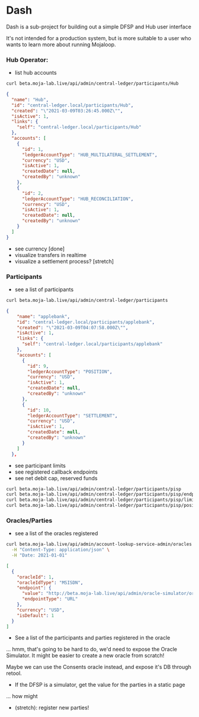 # Dash

Dash is a sub-project for building out a simple DFSP and Hub user interface 

It's not intended for a production system, but is more suitable to a user who wants
to learn more about running Mojaloop.


### Hub Operator:

- list hub accounts
```bash
curl beta.moja-lab.live/api/admin/central-ledger/participants/Hub       
```

```json
{
  "name": "Hub",
  "id": "central-ledger.local/participants/Hub",
  "created": "\"2021-03-09T03:26:45.000Z\"",
  "isActive": 1,
  "links": {
    "self": "central-ledger.local/participants/Hub"
  },
  "accounts": [
    {
      "id": 1,
      "ledgerAccountType": "HUB_MULTILATERAL_SETTLEMENT",
      "currency": "USD",
      "isActive": 1,
      "createdDate": null,
      "createdBy": "unknown"
    },
    {
      "id": 2,
      "ledgerAccountType": "HUB_RECONCILIATION",
      "currency": "USD",
      "isActive": 1,
      "createdDate": null,
      "createdBy": "unknown"
    }
  ]
}
```


- see currency [done]
- visualize transfers in realtime
- visualize a settlement process? [stretch]


### Participants
- see a list of participants

```bash
curl beta.moja-lab.live/api/admin/central-ledger/participants
```


```json
{
    "name": "applebank",
    "id": "central-ledger.local/participants/applebank",
    "created": "\"2021-03-09T04:07:58.000Z\"",
    "isActive": 1,
    "links": {
      "self": "central-ledger.local/participants/applebank"
    },
    "accounts": [
      {
        "id": 9,
        "ledgerAccountType": "POSITION",
        "currency": "USD",
        "isActive": 1,
        "createdDate": null,
        "createdBy": "unknown"
      },
      {
        "id": 10,
        "ledgerAccountType": "SETTLEMENT",
        "currency": "USD",
        "isActive": 1,
        "createdDate": null,
        "createdBy": "unknown"
      }
    ]
  },
```

- see participant limits
- see registered callback endpoints
- see net debit cap, reserved funds
```bash
curl beta.moja-lab.live/api/admin/central-ledger/participants/pisp
curl beta.moja-lab.live/api/admin/central-ledger/participants/pisp/endpoints
curl beta.moja-lab.live/api/admin/central-ledger/participants/pisp/limits
curl beta.moja-lab.live/api/admin/central-ledger/participants/pisp/positions

```


### Oracles/Parties
- see a list of the oracles registered

```bash
curl beta.moja-lab.live/api/admin/account-lookup-service-admin/oracles \
  -H "Content-Type: application/json" \
  -H "Date: 2021-01-01"
```

```json
[
  {
    "oracleId": 1,
    "oracleIdType": "MSISDN",
    "endpoint": {
      "value": "http://beta.moja-lab.live/api/admin/oracle-simulator/oracle",
      "endpointType": "URL"
    },
    "currency": "USD",
    "isDefault": 1
  }
]
```

- See a list of the participants and parties registered in the oracle

... hmm, that's going to be hard to do, we'd need to expose the Oracle Simulator.
It might be easier to create a new oracle from scratch!

Maybe we can use the Consents oracle instead, and expose it's DB through retool.


- If the DFSP is a simulator, get the value for the parties in a static page

... how might

- (stretch): register new parties!

